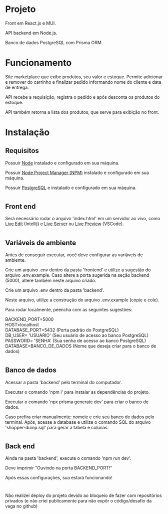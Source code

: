 # Projeto
Front em React.js e MUI.

API backend em Node.js.

Banco de dados PostgreSQL com Prisma ORM.

# Funcionamento
Site marketplace que exibe produtos, seu valor e estoque. Permite adicionar e remover do carrinho e finalizar pedido informando nome do cliente e data de entrega.

API recebe a requisição, registra o pedido e após desconta os produtos do estoque.

API também retorna a lista dos produtos, que serve para exibição no front.

# Instalação

## Requisitos

Possuir [Node](https://nodejs.org/pt-br) instalado e configurado em sua máquina.

Possuir [Node Project Manager (NPM)](https://docs.npmjs.com/cli/v9/configuring-npm/install#checking-your-version-of-npm-and-nodejs) instalado e configurado em sua máquina.

Possuir [PostgreSQL](https://www.postgresql.org/) e instalado e configurado em sua máquina.
#
## Front end

Será necessário rodar o arquivo 'index.html' em um servidor ao vivo, como [Live Edit](https://www.jetbrains.com/help/idea/live-editing.html) (Intellij) e [Live Server](https://marketplace.visualstudio.com/items?itemName=ritwickdey.LiveServer) ou [Live Preview](https://marketplace.visualstudio.com/items?itemName=ms-vscode.live-server) (VSCode).

#
## Variáveis de ambiente

Antes de conseguir executar, você deve configurar as variáveis de ambiente.

Crie um arquivo .env dentro da pasta 'frontend' e utilize a sugestão do arquivo .env.example. Caso altere a porta sugerida na seção backend (5000), altere também neste arquivo criado.

Crie um arquivo .env dentro da pasta 'backend'.

Neste arquivo, utilize a construção do arquivo .env.example (copie e cole).

Para rodar localmente, peencha com as seguintes sugestões:

BACKEND_PORT=5000\
HOST=localhost\
DATABASE_PORT=5432 (Porta padrão do PostgreSQL)\
DB_USER= 'USUARIO' (Seu usuário de acesso ao banco PostgreSQL)\
PASSWORD= 'SENHA' (Sua senha de acesso ao banco PostgreSQL)\
DATABASE=BANCO_DE_DADOS (Nome que deseja criar para o banco de dados)
#
## Banco de dados
Acessar a pasta 'backend' pelo terminal do computador.

Executar o comando 'npm i' para instalar as dependências do projeto.

Executar o comando 'npx prisma generate dev' para criar o banco de dados.

Caso prefira criar manualmente: nomeie e crie seu banco de dados pelo terminal. Após, acesse a database e utilize o comando SQL do arquivo 'shopper-dump.sql' para gerar a tabela e colunas.
#
## Back end
Ainda na pasta 'backend', execute o comando 'npm run dev'.

Deve imprimir "Ouvindo na porta BACKEND_PORT!"

Após essas configurações, sua estará funcionando!
#
Não realizei deploy do projeto devido ao bloqueio de fazer com repositórios privados (e não criei publicamente para não expôr o código/desafio da vaga no github)
